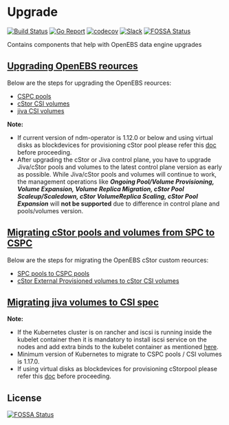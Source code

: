 # Upgrade

[![Build Status](https://github.com/openebs/upgrade/actions/workflows/build.yml/badge.svg)](https://github.com/openebs/upgrade/actions/workflows/build.yml)
[![Go Report](https://goreportcard.com/badge/github.com/openebs/upgrade)](https://goreportcard.com/report/github.com/openebs/upgrade)
[![codecov](https://codecov.io/gh/openebs/upgrade/branch/master/graph/badge.svg)](https://codecov.io/gh/openebs/upgrade)
[![Slack](https://img.shields.io/badge/chat!!!-slack-ff1493.svg?style=flat-square)](https://kubernetes.slack.com/messages/openebs)
[![FOSSA Status](https://app.fossa.com/api/projects/git%2Bgithub.com%2Fopenebs%2Fupgrade.svg?type=shield)](https://app.fossa.com/projects/git%2Bgithub.com%2Fopenebs%2Fupgrade?ref=badge_shield)


Contains components that help with OpenEBS data engine upgrades


## [Upgrading OpenEBS reources](https://github.com/openebs/upgrade/blob/master/docs/upgrade.md)
Below are the steps for upgrading the OpenEBS reources:
- [CSPC pools](https://github.com/openebs/upgrade/blob/master/docs/upgrade.md#cspc-pools)
- [cStor CSI volumes](https://github.com/openebs/upgrade/blob/master/docs/upgrade.md#cstor-csi-volumes)
- [jiva CSI volumes](https://github.com/openebs/upgrade/blob/master/docs/upgrade.md#jiva-csi-volumes)

**Note:** 
 - If current version of ndm-operator is 1.12.0 or below and using virtual disks as blockdevices for provisioning cStor pool please refer this [doc](https://github.com/openebs/upgrade/blob/master/docs/virtual-disk-troubleshoot.md) before proceeding.
 - After upgrading the cStor or Jiva control plane, you have to upgrade Jiva/cStor pools and volumes to the latest control plane version as early as possible. While Jiva/cStor pools and volumes will continue to work, the management operations like **_Ongoing Pool/Volume Provisioning, Volume Expansion, Volume Replica Migration, cStor Pool Scaleup/Scaledown, cStor VolumeReplica Scaling, cStor Pool Expansion_** will **not be supported** due to difference in control plane and pools/volumes version.

## [Migrating cStor pools and volumes from SPC to CSPC](https://github.com/openebs/upgrade/blob/master/docs/migration.md)
Below are the steps for migrating the OpenEBS cStor custom reources:
- [SPC pools to CSPC pools](https://github.com/openebs/upgrade/blob/master/docs/migration.md#spc-pools-to-cspc-pools)
- [cStor External Provisioned volumes to cStor CSI volumes](https://github.com/openebs/upgrade/blob/master/docs/migration.md#cstor-external-provisioned-volumes-to-cstor-csi-volumes)

## [Migrating jiva volumes to CSI spec](https://github.com/openebs/upgrade/blob/master/docs/migration.md#migrating-jiva-external-provisioned-volumes-to-jiva-csi-volumes-experimental)

**Note:** 
 - If the Kubernetes cluster is on rancher and iscsi is running inside the kubelet container then it is mandatory to install iscsi service on the nodes and add extra binds to the kubelet container as mentioned [here](https://github.com/openebs/cstor-operators/blob/master/docs/troubleshooting/rancher_prerequisite.md).
 - Minimum version of Kubernetes to migrate to CSPC pools / CSI volumes is 1.17.0.
 - If using virtual disks as blockdevices for provisioning cStorpool please refer this [doc](https://github.com/openebs/upgrade/blob/master/docs/virtual-disk-troubleshoot.md) before proceeding.



## License
[![FOSSA Status](https://app.fossa.com/api/projects/git%2Bgithub.com%2Fopenebs%2Fupgrade.svg?type=large)](https://app.fossa.com/projects/git%2Bgithub.com%2Fopenebs%2Fupgrade?ref=badge_large)
